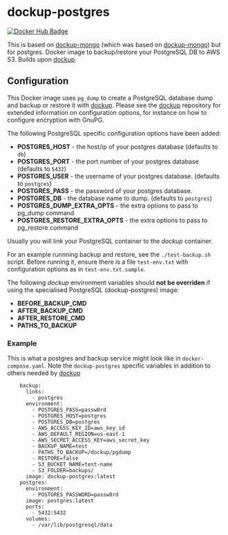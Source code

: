 dockup-postgres
============

[![Docker Hub Badge](https://img.shields.io/badge/Docker-Hub%20Hosted-blue.svg)](https://hub.docker.com/r/wetransform/dockup-postgres/)

This is based on [dockup-mongo](https://github.com/robbyoconnor/dockup-mongo) (which was based on [dockup-mongo](https://github.com/wetransform-os/dockup-mongo)) but for postgres.
Docker image to backup/restore your PostgreSQL DB to AWS S3.
Builds upon [dockup](https://github.com/wetransform-os/dockup).

Configuration
-------------

This Docker image uses `pg_dump` to create a PostgreSQL database dump and backup or restore it with [dockup](https://github.com/wetransform-os/dockup).
Please see the [dockup](https://github.com/wetransform-os/dockup) repository for extended information on configuration options, for instance on how to configure encryption with GnuPG.

The following PostgreSQL specific configuration options have been added:

* **POSTGRES_HOST** - the host/ip of your postgres database (defaults to `db`)
* **POSTGRES_PORT** - the port number of your postgres database (defaults to `5432`)
* **POSTGRES_USER** - the username of your postgres database. (defaults to `postgres`)
* **POSTGRES_PASS** - the password of your postgres database.
* **POSTGRES_DB** - the database name to dump. (defaults to `postgres`)
* **POSTGRES_DUMP_EXTRA_OPTS** - the extra options to pass to pg_dump command
* **POSTGRES_RESTORE_EXTRA_OPTS** - the extra options to pass to pg_restore command

Usually you will link your PostgreSQL container to the *dockup* container.

For an example runnning backup and restore, see the `./test-backup.sh` script.
Before running it, ensure there is a file `test-env.txt` with configuration options as in `test-env.txt.sample`.

The following *dockup* environment variables should **not be overriden** if using the specialised PostgreSQL (dockup-postgres) image:

* **BEFORE_BACKUP_CMD**
* **AFTER_BACKUP_CMD**
* **AFTER_RESTORE_CMD**
* **PATHS_TO_BACKUP**

### Example
This is what a postgres and backup service might look like in `docker-compose.yaml`.  Note the `dockup-postgres` specific variables in addition to others needed by [dockup](https://github.com/wetransform-os/dockup)
```
    backup:
      links:
        - postgres
      environment:
        - POSTGRES_PASS=passw0rd
        - POSTGRES_HOST=postgres
        - POSTGRES_DB=postgres
        - AWS_ACCESS_KEY_ID=aws_key_id
        - AWS_DEFAULT_REGION=us-east-1
        - AWS_SECRET_ACCESS_KEY=aws_secret_key
        - BACKUP_NAME=test
        - PATHS_TO_BACKUP=/dockup/pgdump
        - RESTORE=false
        - S3_BUCKET_NAME=test-name
        - S3_FOLDER=backups/
      image: dockup-postgres:latest
    postgres:
      environment:
        - POSTGRES_PASSWORD=passw0rd
      image: postgres:latest
      ports:
        - 5432:5432
      volumes:
        - /var/lib/postgresql/data

```

